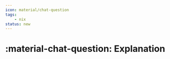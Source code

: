 ```yaml
---
icon: material/chat-question
tags:
    - nix
status: new
---
```


# :material-chat-question: Explanation
